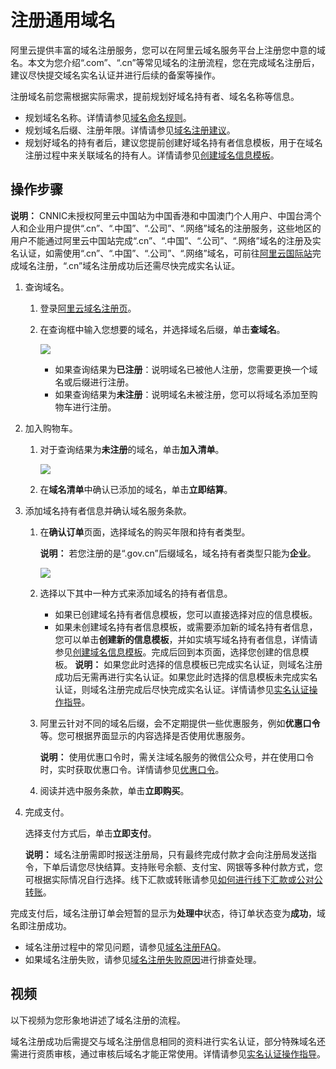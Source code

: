 # 注册通用域名

阿里云提供丰富的域名注册服务，您可以在阿里云域名服务平台上注册您中意的域名。本文为您介绍“.com”、“.cn”等常见域名的注册流程，您在完成域名注册后，建议尽快提交域名实名认证并进行后续的备案等操作。

注册域名前您需根据实际需求，提前规划好域名持有者、域名名称等信息。

-   规划域名名称。详情请参见[域名命名规则](/cn.zh-CN/域名注册/域名命名及注册建议/域名命名规则.md)。
-   规划域名后缀、注册年限。详情请参见[域名注册建议](/cn.zh-CN/域名注册/域名命名及注册建议/域名注册建议.md)。
-   规划好域名的持有者后，建议您提前创建好域名持有者信息模板，用于在域名注册过程中来关联域名的持有人。详情请参见[创建域名信息模板](/cn.zh-CN/域名管理/创建域名信息模板.md)。

## 操作步骤

**说明：** CNNIC未授权阿里云中国站为中国香港和中国澳门个人用户、中国台湾个人和企业用户提供“.cn”、“.中国”、“.公司”、“.网络”域名的注册服务，这些地区的用户不能通过阿里云中国站完成“.cn”、“.中国”、“.公司”、“.网络”域名的注册及实名认证，如需使用“.cn”、“.中国”、“.公司”、“.网络”域名，可前往[阿里云国际站](https://www.alibabacloud.com/zh/domain)完成域名注册，“.cn”域名注册成功后还需尽快完成实名认证。

1.  查询域名。

    1.  登录[阿里云域名注册页](https://wanwang.aliyun.com/)。

    2.  在查询框中输入您想要的域名，并选择域名后缀，单击**查域名**。

        ![](https://static-aliyun-doc.oss-accelerate.aliyuncs.com/assets/img/zh-CN/1022258951/p5937.png)

        -   如果查询结果为**已注册**：说明域名已被他人注册，您需要更换一个域名或后缀进行注册。
        -   如果查询结果为**未注册**：说明域名未被注册，您可以将域名添加至购物车进行注册。
2.  加入购物车。

    1.  对于查询结果为**未注册**的域名，单击**加入清单**。

        ![](https://static-aliyun-doc.oss-accelerate.aliyuncs.com/assets/img/zh-CN/1022258951/p5938.png)

    2.  在**域名清单**中确认已添加的域名，单击**立即结算**。

3.  添加域名持有者信息并确认域名服务条款。

    1.  在**确认订单**页面，选择域名的购买年限和持有者类型。

        **说明：** 若您注册的是“.gov.cn”后缀域名，域名持有者类型只能为**企业**。

        ![](https://static-aliyun-doc.oss-accelerate.aliyuncs.com/assets/img/zh-CN/1022258951/p5939.png)

    2.  选择以下其中一种方式来添加域名的持有者信息。

        -   如果已创建域名持有者信息模板，您可以直接选择对应的信息模板。
        -   如果未创建域名持有者信息模板，或需要添加新的域名持有者信息，您可以单击**创建新的信息模板**，并如实填写域名持有者信息，详情请参见[创建域名信息模板](/cn.zh-CN/域名管理/创建域名信息模板.md)。完成后回到本页面，选择您创建的信息模板。
        **说明：** 如果您此时选择的信息模板已完成实名认证，则域名注册成功后无需再进行实名认证。如果您此时选择的信息模板未完成实名认证，则域名注册完成后尽快完成实名认证。详情请参见[实名认证操作指导](/cn.zh-CN/域名实名认证/域名实名认证概述.md)。

    3.  阿里云针对不同的域名后缀，会不定期提供一些优惠服务，例如**优惠口令**等。您可根据界面显示的内容选择是否使用优惠服务。

        **说明：** 使用优惠口令时，需关注域名服务的微信公众号，并在使用口令时，实时获取优惠口令。详情请参见[优惠口令](https://help.aliyun.com/knowledge_detail/44007.html)。

    4.  阅读并选中服务条款，单击**立即购买**。

4.  完成支付。

    选择支付方式后，单击**立即支付**。

    **说明：** 域名注册需即时报送注册局，只有最终完成付款才会向注册局发送指令，下单后请您尽快结算。支持账号余额、支付宝、网银等多种付款方式，您可根据实际情况自行选择。线下汇款或转账请参见[如何进行线下汇款或公对公转账](https://help.aliyun.com/document_detail/37108.html)。


完成支付后，域名注册订单会短暂的显示为**处理中**状态，待订单状态变为**成功**，域名即注册成功。

-   域名注册过程中的常见问题，请参见[域名注册FAQ](/cn.zh-CN/常见问题/注册认证类问题/域名注册FAQ.md)。
-   如果域名注册失败，请参见[域名注册失败原因](https://help.aliyun.com/knowledge_detail/84870.html)进行排查处理。

## 视频

以下视频为您形象地讲述了域名注册的流程。 

域名注册成功后需提交与域名注册信息相同的资料进行实名认证，部分特殊域名还需进行资质审核，通过审核后域名才能正常使用。详情请参见[实名认证操作指导](/cn.zh-CN/域名实名认证/域名实名认证概述.md)。

